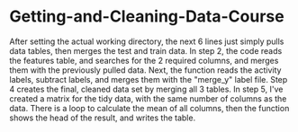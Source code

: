 Getting-and-Cleaning-Data-Course
================================
After setting the actual working directory, the next 6 lines just simply pulls data tables, then merges the test and train data. In step 2, the code reads the features table, and searches for the 2 required columns, and merges them with the previously pulled data. Next, the function reads the activity labels, subtract labels, and merges them with the "merge_y" label file. Step 4 creates the final, cleaned data set by merging all 3 tables. In step 5, I've created a matrix for the tidy data, with the same number of columns as the data. There is a loop to calculate the mean of all columns, then the function shows the head of the result, and writes the table.